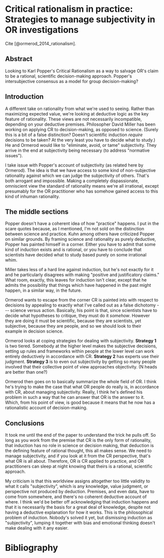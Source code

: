 # Critical rationalism in practice: Strategies to manage subjectivity in OR investigations

Cite [@ormerod_2014_rationalism].

## Abstract

Looking to Karl Popper's Critical Rationalism as a way to salvage OR's claim to be a rational, scientific decision-making approach.
    Popper's intersubjective consensus as a model for group decision-making?

## Introduction

A different take on rationality from what we're used to seeing.
    Rather than maximizing expected value, we're looking at deductive logic as the key feature of rationality.
    These views are not necessarily incompatible, depending on your deductive premises.
    Philosopher David Miller has been working on applying CR to decision-making, as opposed to science.
    (Surely this is a bit of a false distinction?
    Doesn't scientific induction *require* decisions to be taken?
    At the very least you have to decide what to study.)
    He and Ormerod would like to "eliminate, avoid, or tame" subjectivity.
    They arrive in the end at subjectivity being necessary (to address "normative issues").

I take issue with Popper's account of subjectivity (as related here by Ormerod).
    The idea is that we have access to some kind of non-subjective rationality against which we can judge the subjectivity of others.
    That's both arrogant and impossible.
    Making a completely dispassionate, omniscient view the standard of rationality means we're all irrational, except presumably for the OR practitioner who has somehow gained access to this kind of inhuman rationality.

## The middle sections

Popper doesn't have a coherent idea of how "practice" happens.
    I put in the scare quotes because, as I mentioned, I'm not sold on the distinction between science and practice.
    Kuhn among others have criticized Popper on similar grounds.
    By framing science and rationality as purely deductive, Popper has painted himself in a corner.
    Either you have to admit that some kind of induction exists and is rational, or you have to conclude that scientists have decided what to study based purely on some irrational whim.

Miller takes less of a hard line against induction, but he's not exactly for it and he particularly disagrees with making "positive and justificatory claims."
    What room, exactly, this leaves for induction isn't clear, except that he admits the possibility that things which have happened in the past might happen, in a similar way, in the future.

Ormerod wants to escape from the corner CR is painted into with respect to decisions by appealing to exactly what I've called out as a false dichotomy --- science versus action.
    Basically, his point is that, since scientists have to decide what hypotheses to critique, they must do it *somehow*.
    However they are doing it must be scientific, because they are scientists, yet subjective, because they are people, and so we should look to their example in decision science.

Ormerod looks at coping strategies for dealing with subjectivity.
    **Strategy 1** is two tiered.
    Somebody at the higher level makes the subjective decisions, setting up rules and frameworks within people at the lower level can work entirely deductively in accordance with CR.
    **Strategy 2** has experts use their judgment.
    **Strategy 3** is to even out subjectivity by getting so many people involved that their collective point of view approaches objectivity.
    (N heads are better than one?)

Ormerod then goes on to basically summarize the whole field of OR.
    I think he's trying to make the case that what OR people do really is, in accordance with CR, about managing subjectivity.
    Really, I think he's defined his problem in such a way that he can answer that OR is the answer to it.
    Which, from his point of view, is good because it means that he now has a rationalistic account of decision-making.

## Conclusions

It took me until the end of the paper to understand the trick he pulls off.
    So long as you work from the premise that CR is the only form of rationality, that induction has no role in science or decision making, that deduction is the defining feature of rational thought, this all makes sense.
    We need to manage subjectivity, and if you look at it from the CR perspective, that's what OR is all about.
    Therefore, OR *is* CR applied to practice, and OR practitioners can sleep at night knowing that theirs is a rational, scientific approach.

My criticism is that this worldview assigns altogether too little validity to what it calls "subjectivity", which is any knowledge, value judgment, or perspective not produced by deduction.
    Premises, and even data, have to come from somewhere, and there's no coherent deductive account of where.
    I think we'd be better off acknowledging that induction happens and that it is necessarily the basis for a great deal of knowledge, despite not having a deductive explanation for how it works.
    This is the philosophical problem of induction.
    Nobody's solved it yet, but dismissing induction as "subjectivity", lumping it together with bias and emotional thinking doesn't make dealing with it any easier.

# Bibliography

<!--
vim:ts=4:sw=4:expandtab:wrap lbr
-->
